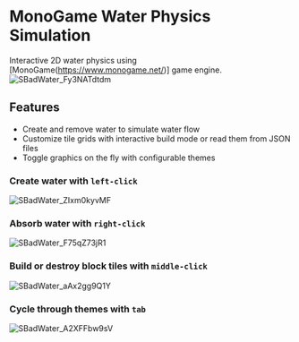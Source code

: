 # MonoGame Water Physics Simulation
Interactive 2D water physics using [MonoGame(https://www.monogame.net/)] game engine.
![SBadWater_Fy3NATdtdm](https://github.com/urbanyeti/sbad-water/assets/740011/c1b618f4-19d7-4f72-89a2-f8fce1a49b9a)

## Features
- Create and remove water to simulate water flow
- Customize tile grids with interactive build mode or read them from JSON files
- Toggle graphics on the fly with configurable themes

### Create water with `left-click`
![SBadWater_ZIxm0kyvMF](https://github.com/urbanyeti/sbad-water/assets/740011/82a74280-7aef-406c-9c3b-70aed79e64f9)

### Absorb water with `right-click`
![SBadWater_F75qZ73jR1](https://github.com/urbanyeti/sbad-water/assets/740011/022b18fc-2e5f-49aa-84a1-b29291ce1118)

### Build or destroy block tiles with `middle-click`
![SBadWater_aAx2gg9Q1Y](https://github.com/urbanyeti/sbad-water/assets/740011/7654b914-0ed5-414f-8200-3e6ef1ff07c6)

### Cycle through themes with `tab`
![SBadWater_A2XFFbw9sV](https://github.com/urbanyeti/sbad-water/assets/740011/32f288cd-8677-4d66-9af8-a3258e6384fe)
